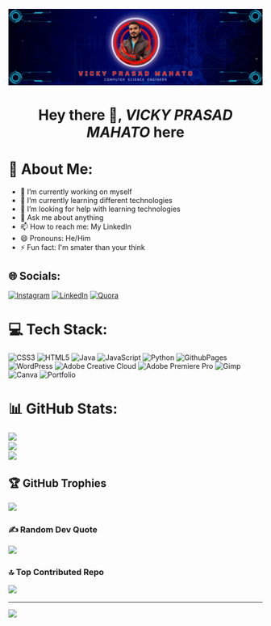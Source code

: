 ![logo](https://github.com/ABVicky/ABVicky/blob/main/GitHub.gif)
<h1 align="center"> Hey there 👋, <em>VICKY PRASAD MAHATO</em> here</h1>

<!--
**ABVicky/ABVicky** is a ✨ _special_ ✨ repository because its `README.md` (this file) appears on your GitHub profile.

Here are some ideas to get you started:
-->
# 💫 About Me:
- 🔭 I’m currently working on myself
- 🌱 I’m currently learning different technologies
- 🤔 I’m looking for help with learning technologies
- 💬 Ask me about anything
- 📫 How to reach me: My LinkedIn
- 😄 Pronouns: He/Him
- ⚡ Fun fact: I'm smater than your think  



## 🌐 Socials:
[![Instagram](https://img.shields.io/badge/Instagram-%23E4405F.svg?logo=Instagram&logoColor=white)](https://instagram.com/_abvicky) [![LinkedIn](https://img.shields.io/badge/LinkedIn-%230077B5.svg?logo=linkedin&logoColor=white)](https://linkedin.com/in/abvicky) [![Quora](https://img.shields.io/badge/Quora-%23B92B27.svg?logo=Quora&logoColor=white)](https://quora.com/profile/AB-Vicky-Prasad-Mahato) 

# 💻 Tech Stack:
![CSS3](https://img.shields.io/badge/css3-%231572B6.svg?style=for-the-badge&logo=css3&logoColor=white) ![HTML5](https://img.shields.io/badge/html5-%23E34F26.svg?style=for-the-badge&logo=html5&logoColor=white) ![Java](https://img.shields.io/badge/java-%23ED8B00.svg?style=for-the-badge&logo=openjdk&logoColor=white) ![JavaScript](https://img.shields.io/badge/javascript-%23323330.svg?style=for-the-badge&logo=javascript&logoColor=%23F7DF1E) ![Python](https://img.shields.io/badge/python-3670A0?style=for-the-badge&logo=python&logoColor=ffdd54) ![GithubPages](https://img.shields.io/badge/github%20pages-121013?style=for-the-badge&logo=github&logoColor=white) ![WordPress](https://img.shields.io/badge/WordPress-%23117AC9.svg?style=for-the-badge&logo=WordPress&logoColor=white) ![Adobe Creative Cloud](https://img.shields.io/badge/Adobe%20Creative%20Cloud-DA1F26.svg?style=for-the-badge&logo=Adobe%20Creative%20Cloud&logoColor=white) ![Adobe Premiere Pro](https://img.shields.io/badge/Adobe%20Premiere%20Pro-9999FF.svg?style=for-the-badge&logo=Adobe%20Premiere%20Pro&logoColor=white) ![Gimp](https://img.shields.io/badge/Gimp-657D8B?style=for-the-badge&logo=gimp&logoColor=FFFFFF) ![Canva](https://img.shields.io/badge/Canva-%2300C4CC.svg?style=for-the-badge&logo=Canva&logoColor=white) ![Portfolio](https://img.shields.io/badge/Portfolio-%23000000.svg?style=for-the-badge&logo=firefox&logoColor=#FF7139)
# 📊 GitHub Stats:
![](https://github-readme-stats.vercel.app/api?username=ABVicky&theme=tokyonight&hide_border=false&include_all_commits=false&count_private=false)<br/>
![](https://github-readme-streak-stats.herokuapp.com/?user=ABVicky&theme=tokyonight&hide_border=false)<br/>
![](https://github-readme-stats.vercel.app/api/top-langs/?username=ABVicky&theme=tokyonight&hide_border=false&include_all_commits=false&count_private=false&layout=compact)

## 🏆 GitHub Trophies
![](https://github-profile-trophy.vercel.app/?username=ABVicky&theme=juicyfresh&no-frame=false&no-bg=false&margin-w=4)

### ✍️ Random Dev Quote
![](https://quotes-github-readme.vercel.app/api?type=horizontal&theme=merko)

### 🔝 Top Contributed Repo
![](https://github-contributor-stats.vercel.app/api?username=ABVicky&limit=5&theme=tokyonight&combine_all_yearly_contributions=true)

---
[![](https://visitcount.itsvg.in/api?id=ABVicky&icon=5&color=1)](https://visitcount.itsvg.in)
